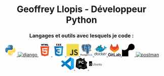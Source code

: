 <h1 align="center">Geoffrey Llopis - Développeur Python</h1>

<h3 align="center">Langages et outils avec lesquels je code :</h3>
<p align="center"> 
  <a href="https://www.python.org" target="_blank"> <img src="https://raw.githubusercontent.com/devicons/devicon/master/icons/python/python-original.svg" alt="python" width="40" height="40"/> </a>
  <a href="https://www.djangoproject.com/" target="_blank"> <img src="https://cdn.worldvectorlogo.com/logos/django.svg" alt="django" width="40" height="40"/> </a> 
  <a href="https://www.w3.org/html/" target="_blank"> <img src="https://raw.githubusercontent.com/devicons/devicon/master/icons/html5/html5-original-wordmark.svg" alt="html5" width="40" height="40"/> </a> 
  <a href="https://www.w3schools.com/css/" target="_blank"> <img src="https://raw.githubusercontent.com/devicons/devicon/master/icons/css3/css3-original-wordmark.svg" alt="css3" width="40" height="40"/> </a>
  <a href="https://developer.mozilla.org/en-US/docs/Web/JavaScript" target="_blank"> <img src="https://raw.githubusercontent.com/devicons/devicon/master/icons/javascript/javascript-original.svg" alt="javascript" width="40" height="40"/> </a> 
  <a href="https://www.postgresql.org" target="_blank"> <img src="https://raw.githubusercontent.com/devicons/devicon/master/icons/postgresql/postgresql-original-wordmark.svg" alt="postgresql" width="40" height="40"/> </a>
  <a href="https://www.docker.com/" target="_blank"> <img src="https://raw.githubusercontent.com/devicons/devicon/master/icons/docker/docker-original-wordmark.svg" alt="docker" width="40" height="40"/> </a>
  <a href="https://docs.gitlab.com/ee/ci/" target="_blank"> <img src="https://github.com/devicons/devicon/blob/master/icons/gitlab/gitlab-original-wordmark.svg" alt="gitlab-ci" width="40" height="40"/> </a>  
  <a href="https://render.com/" target="_blank"> <img src="https://github.com/simple-icons/simple-icons/blob/master/icons/render.svg" alt="render" width="40" height="40"/> </a> 
  <a href="https://postman.com" target="_blank"> <img src="https://www.vectorlogo.zone/logos/getpostman/getpostman-icon.svg" alt="postman" width="40" height="40"/> </a> 
  <a href="https://code.visualstudio.com" target="_blank"> <img src="https://raw.githubusercontent.com/devicons/devicon/master/icons/vscode/vscode-original.svg" alt="vscode" width="40" height="40"/> </a>
  <a href="https://www.jetbrains.com/fr-fr/pycharm/" target="_blank"> <img src="https://raw.githubusercontent.com/devicons/devicon/master/icons/pycharm/pycharm-plain.svg" alt="pycharm" width="40" height="40"/> </a>
    <a href="https://ubuntu.com/" target="_blank"> <img src="https://github.com/devicons/devicon/blob/master/icons/ubuntu/ubuntu-plain-wordmark.svg" alt="ubuntu" width="40" height="40"/> </a>
